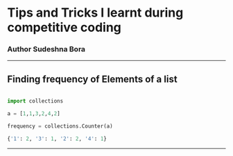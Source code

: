 # Tips and Tricks I learnt during competitive coding

### Author Sudeshna Bora

---


## Finding frequency of Elements of a list

```python

import collections

a = [1,1,3,2,4,2]

frequency = collections.Counter(a)

{'1': 2, '3': 1, '2': 2, '4': 1}
```

---
